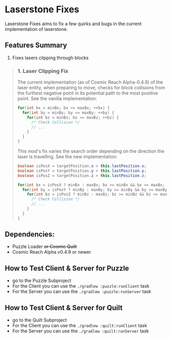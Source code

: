 # Laserstone Fixes
Laserstone Fixes aims to fix a few quirks and bugs in the current implementation of laserstone.

## Features Summary
1. Fixes lasers clipping through blocks

> ### 1. Laser Clipping Fix
> The current implementation (as of Cosmic Reach Alpha-0.4.9) of the laser entity, when preparing to move, checks for block collisions from the furthest negative point in its potential path to the most positive point. See the vanilla implementation:
> ```Java
> for(int bx = minBx; bx <= maxBx; ++bx) {
>   for(int by = minBy; by <= maxBy; ++by) {
>     for(int bz = minBz; bz <= maxBz; ++bz) {
>       /* Check Collision */
>       // ...
>     }
>   }
> }
> ```
>
> This mod's fix varies the search order depending on the direction the laser is travelling. See the new implementation:
> ```Java
> boolean isPosX = targetPosition.x > this.lastPosition.x;
> boolean isPosY = targetPosition.y > this.lastPosition.y;
> boolean isPosZ = targetPosition.z > this.lastPosition.z;
>
> for(int bx = isPosX ? minBx : maxBx; bx >= minBx && bx <= maxBx; bx += isPosX ? 1 : -1) {
>   for(int by = isPosY ? minBy : maxBy; by >= minBy && by <= maxBy; by += isPosY ? 1 : -1) {
>     for(int bz = isPosZ ? minBz : maxBz; bz >= minBz && bz <= maxBz; bz += isPosZ ? 1 : -1) {
>       /* Check Collision */
>       // ...
>     }
>   }
> }
> ```

## Dependencies:
- Puzzle Loader ~~or Cosmic Quilt~~
- Cosmic Reach Alpha v0.4.9 or newer

## How to Test Client & Server for Puzzle
- go to the Puzzle Subproject
- For the Client you can use the `./gradlew :puzzle:runClient` task
- For the Server  you can use the `./gradlew :puzzle:runServer` task

## How to Test Client & Server for Quilt
- go to the Quilt Subproject
- For the Client you can use the `./gradlew :quilt:runClient` task
- For the Server  you can use the `./gradlew :quilt:runServer` task

